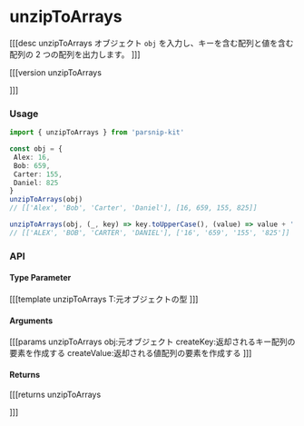# unzipToArrays
[[[desc unzipToArrays
オブジェクト `obj` を入力し、キーを含む配列と値を含む配列の 2 つの配列を出力します。
]]]

[[[version unzipToArrays
  
]]]
### Usage

```ts
import { unzipToArrays } from 'parsnip-kit'

const obj = {
 Alex: 16,
 Bob: 659,
 Carter: 155,
 Daniel: 825
}
unzipToArrays(obj)
// [['Alex', 'Bob', 'Carter', 'Daniel'], [16, 659, 155, 825]]

unzipToArrays(obj, (_, key) => key.toUpperCase(), (value) => value + '')
// [['ALEX', 'BOB', 'CARTER', 'DANIEL'], ['16', '659', '155', '825']]

```


### API

#### Type Parameter
[[[template unzipToArrays
T:元オブジェクトの型
]]]
#### Arguments
[[[params unzipToArrays
obj:元オブジェクト
createKey:返却されるキー配列の要素を作成する
createValue:返却される値配列の要素を作成する
]]]
#### Returns
[[[returns unzipToArrays

]]]